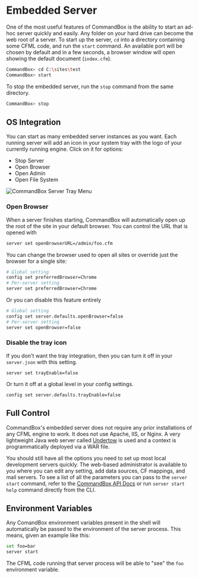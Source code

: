 # Embedded Server

One of the most useful features of CommandBox is the ability to start an ad-hoc server quickly and easily. Any folder on your hard drive can become the web root of a server. To start up the server, `cd` into a directory containing some CFML code, and run the `start` command. An available port will be chosen by default and in a few seconds, a browser window will open showing the default document (`index.cfm`).

```bash
CommandBox> cd C:\sites\test
CommandBox> start
```

To stop the embedded server, run the `stop` command from the same directory.

```bash
CommandBox> stop
```

## OS Integration

You can start as many embedded server instances as you want. Each running server will add an icon in your system tray with the logo of your currently running engine. Click on it for options:

* Stop Server
* Open Browser
* Open Admin
* Open File System

![CommandBox Server Tray Menu](https://github.com/ortus-docs/commandbox-docs/tree/df981947c5780503203384f9de7118f57ee01ca5/.gitbook/assets/image%20\(5\).png)

### Open Browser

When a  server finishes starting, CommandBox will automatically open up the root of the site in your default browser.  You can control the URL that is opened with

```bash
server set openBrowserURL=/admin/foo.cfm
```

You can change the browser used to open all sites or override just the browser for a single site:

```bash
# Global setting
config set preferredBrowser=Chrome
# Per-server setting
server set preferredBrowser=Chrome
```

Or you can disable this feature entirely

```bash
# Global setting
config set server.defaults.openBrowser=false
# Per-server setting
server set openBrowser=false
```

### Disable the tray icon

If you don't want the tray integration, then you can turn it off in your `server.json` with this setting.

```
server set trayEnable=false
```

Or turn it off at a global level in your config settings.

```
config set server.defaults.trayEnable=false
```

## Full  Control

CommandBox's embedded server does not require any prior installations of any CFML engine to work. It does not use Apache, IIS, or Nginx. A very lightweight Java web server called [Undertow](http://undertow.io/) is used and a context is programmatically deployed via a WAR file.

You should still have all the options you need to set up most local development servers quickly. The web-based administrator is available to you where you can edit any setting, add data sources, CF mappings, and mail servers. To see a list of all the parameters you can pass to the `server start` command, refer to the [CommandBox API Docs](http://apidocs.ortussolutions.com/commandbox/6.0.0/index.html?commandbox/system/modules\_app/server-commands/commands/server/start.html) or run `server start help` command directly from the CLI.

## Environment Variables

Any ComandBox environment variables present in the shell will automatically be passed to the environment of the server process. This means, given an example like this:

```bash
set foo=bar
server start
```

The CFML code running that server process will be able to "see" the `foo` environment variable.

